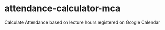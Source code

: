 # attendance-calculator-mca
Calculate Attendance based on lecture hours registered on Google Calendar
